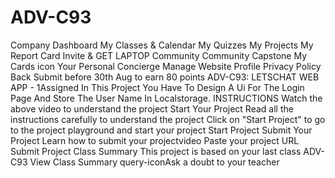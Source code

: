 # ADV-C93
Company Dashboard My Classes &amp; Calendar My Quizzes My Projects My Report Card Invite &amp; GET LAPTOP Community Community Capstone My Cards icon Your Personal Concierge Manage Website Profile Privacy Policy Back Submit before 30th Aug to earn 80 points ADV-C93: LETSCHAT WEB APP - 1Assigned In This Project You Have To Design A Ui For The Login Page And Store The User Name In Localstorage. INSTRUCTIONS  Watch the above video to understand the project  Start Your Project  Read all the instructions carefully to understand the project  Click on "Start Project" to go to the project playground and start your project Start Project Submit Your Project Learn how to submit your projectvideo Paste your project URL Submit Project Class Summary This project is based on your last class ADV-C93 View Class Summary query-iconAsk a doubt to your teacher
